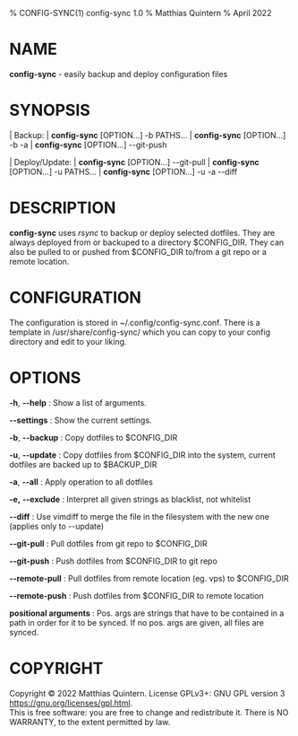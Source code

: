 % CONFIG-SYNC(1) config-sync 1.0
% Matthias Quintern
% April 2022

# NAME
**config-sync** - easily backup and deploy configuration files

# SYNOPSIS
| Backup:
|    **config-sync** [OPTION...] -b PATHS...
|    **config-sync** [OPTION...] -b -a
|    **config-sync** [OPTION...] --git-push

| Deploy/Update:
|    **config-sync** [OPTION...] --git-pull
|    **config-sync** [OPTION...] -u PATHS...
|    **config-sync** [OPTION...] -u -a --diff

# DESCRIPTION
**config-sync** uses *rsync* to backup or deploy selected dotfiles.
They are always deployed from or backuped to a directory $CONFIG_DIR. 
They can also be pulled to or pushed from $CONFIG_DIR to/from a git repo or a remote location.

# CONFIGURATION
The configuration is stored in ~/.config/config-sync.conf.
There is a template in /usr/share/config-sync/ which you can copy to your config directory and edit to your liking.

# OPTIONS
**-h**, **--help**
: Show a list of arguments.

**--settings**
: Show the current settings.

**-b**, **--backup**
: Copy dotfiles to $CONFIG_DIR

**-u**, **--update**
: Copy dotfiles from $CONFIG_DIR into the system, current dotfiles are backed up to $BACKUP_DIR

**-a**, **--all**
: Apply operation to all dotfiles

**-e,** **--exclude**
: Interpret all given strings as blacklist, not whitelist

**--diff**
: Use vimdiff to merge the file in the filesystem with the new one (applies only to --update)

**--git-pull**
: Pull dotfiles from git repo to $CONFIG_DIR

**--git-push**
: Push dotfiles from $CONFIG_DIR to git repo

**--remote-pull**
: Pull dotfiles from remote location (eg. vps) to $CONFIG_DIR

**--remote-push**
: Push dotfiles from $CONFIG_DIR to remote location

**positional arguments**
: Pos. args are strings that have to be contained in a path in order for it to be synced. If no pos. args are given, all files are synced.

# COPYRIGHT
Copyright  ©  2022  Matthias  Quintern.  License GPLv3+: GNU GPL version 3 <https://gnu.org/licenses/gpl.html>.\
This is free software: you are free to change and redistribute it.  There is NO WARRANTY, to the extent permitted by law.
